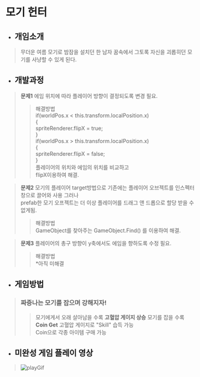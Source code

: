 # 모기 헌터
+ ## 개임소개
> 무더운 여름 모기로 밤잠을 설치던 한 남자
> 꿈속에서 그토록 자신을 괴롭히던 모기를 사냥할 수 있게 된다.  

+ ## 개발과정
>**문제1** 에임 위치에 따라 플레이어 방향이 결정되도록 변경 필요.
>>해결방법  
if(worldPos.x < this.transform.localPosition.x)  
        {  
            spriteRenderer.flipX = true;  
        }  
         if(worldPos.x > this.transform.localPosition.x)  
        {  
            spriteRenderer.flipX = false;  
        }    
플레이어의 위치와 에임의 위치를 비교하고  
flipX이용하여 해결.  

>**문제2** 모기의 플레이어 target방법으로 기존에는 플레이어 오브젝트를 인스펙터 창으로 끌어와 사용 그러나  
>prefab한 모기 오프젝트는 더 이상 플레이어를 드래그 앤 드롭으로 할당 받을 수 없게됨. 
>>해결방법  
>>GameObject를 찾아주는 GameObject.Find() 를 이용하여 해결.  

>**문제3** 플레이어의 총구 방향이 y축에서도 에임을 향하도록 수정 필요.
>>해결방법  
>>*아직 미해결

+ ## 게임방법  
> ### **짜증나는 모기를 잡으며 강해지자!**
> > 모기에게서 오래 살아남을 수록 **고혈압 게이지 상승**
> > 모기를 잡을 수록 **Coin Get**
> > 고혈압 게이지로 "Skill" 습득 가능  
> > Coin으로 각종 아이템 구매 가능

+ ## 미완성 게임 플레이 영상
> ![playGif](https://user-images.githubusercontent.com/90640499/209385366-dc3794c6-3bf2-4c8e-b55f-716e9d2a1526.gif)
